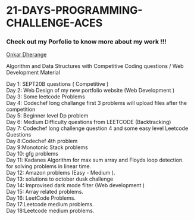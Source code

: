 # 21-DAYS-PROGRAMMING-CHALLENGE-ACES

### Check out my Porfolio to know more about my work !!!
[Onkar Dherange](https://onkar.netlify.app/)

Algorithm and Data Structures with Competitive Coding questions / Web Development Material

Day 1: SEPT20B questions ( Competitive )\
Day 2: Web Design of my new portfolio website (Web Development )\
Day 3: Some leetcode Problems\
Day 4: Codechef long challange first 3 problems will upload files after the competition\
Day 5: Beginner level Dp problem\
Day 6: Medium Difficulty questions from LEETCODE (Backtracking)\
Day 7: Codechef long challenge question 4 and some easy level Leetcode Questions\
Day 8:Codechef 4th problem\
Day 9:Monotonic Stack problems\
Day 10: gfg problems\
Day 11: Kadanes Algorithm for max sum array and Floyds loop detection.\
        for solving problems in linear time.\
Day 12: Amazon problems (Easy - Medium ).\
Day 13: solutions to october dusk challenge\
Day 14: Improvised dark mode filter (Web development )\
Day 15: Array related problems.\
Day 16: LeetCode Problems.\
Day 17:Leetcode medium problems.\
Day 18:Leetcode medium problems.
        
